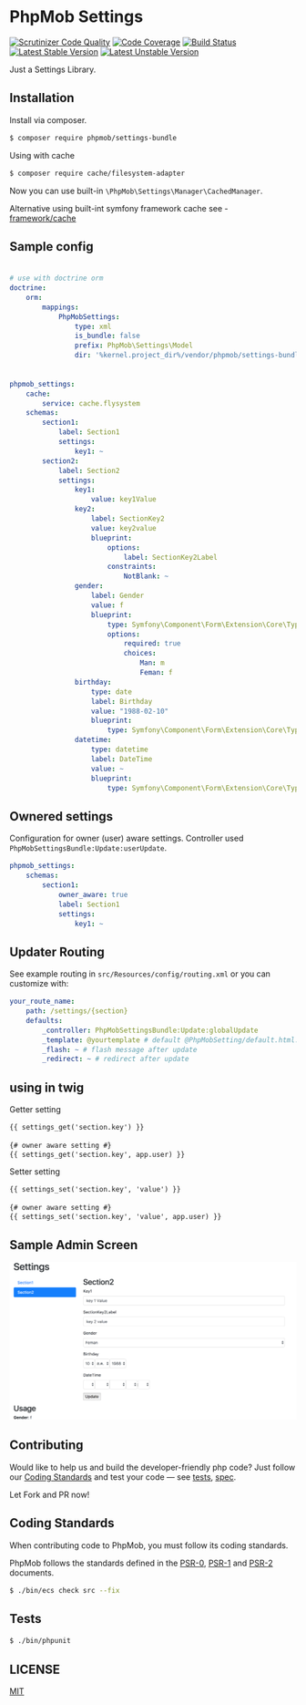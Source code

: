 # PhpMob Settings
[![Scrutinizer Code Quality](https://scrutinizer-ci.com/g/phpmob/settings/badges/quality-score.png?b=master)](https://scrutinizer-ci.com/g/phpmob/settings/?branch=master)
[![Code Coverage](https://scrutinizer-ci.com/g/phpmob/settings/badges/coverage.png?b=master)](https://scrutinizer-ci.com/g/phpmob/settings/?branch=master)
[![Build Status](https://travis-ci.org/phpmob/settings.svg?branch=master)](https://travis-ci.org/phpmob/settings)
[![Latest Stable Version](https://poser.pugx.org/phpmob/settings/version)](https://packagist.org/packages/phpmob/settings)
[![Latest Unstable Version](https://poser.pugx.org/phpmob/settings/v/unstable)](//packagist.org/packages/phpmob/settings)

Just a Settings Library.

## Installation
Install via composer.

```bash
$ composer require phpmob/settings-bundle
```

Using with cache

```bash
$ composer require cache/filesystem-adapter
```

Now you can use built-in `\PhpMob\Settings\Manager\CachedManager`.

Alternative using built-int symfony framework cache see - [framework/cache](https://symfony.com/doc/current/reference/configuration/framework.html#reference-cache)

## Sample config

```yaml

# use with doctrine orm
doctrine:
    orm:
        mappings:
            PhpMobSettings:
                type: xml
                is_bundle: false
                prefix: PhpMob\Settings\Model
                dir: '%kernel.project_dir%/vendor/phpmob/settings-bundle/src/Resources/config/doctrine/model'


phpmob_settings:
    cache:
        service: cache.flysystem
    schemas:
        section1:
            label: Section1
            settings:
                key1: ~
        section2:
            label: Section2
            settings:
                key1:
                    value: key1Value
                key2:
                    label: SectionKey2
                    value: key2value
                    blueprint:
                        options:
                            label: SectionKey2Label
                        constraints:
                            NotBlank: ~
                gender:
                    label: Gender
                    value: f
                    blueprint:
                        type: Symfony\Component\Form\Extension\Core\Type\ChoiceType
                        options:
                            required: true
                            choices:
                                Man: m
                                Feman: f
                birthday:
                    type: date
                    label: Birthday
                    value: "1988-02-10"
                    blueprint:
                        type: Symfony\Component\Form\Extension\Core\Type\BirthdayType
                datetime:
                    type: datetime
                    label: DateTime
                    value: ~
                    blueprint:
                        type: Symfony\Component\Form\Extension\Core\Type\DateTimeType

```

## Ownered settings
Configuration for owner (user) aware settings. Controller used `PhpMobSettingsBundle:Update:userUpdate`.

```yaml
phpmob_settings:
    schemas:
        section1:
            owner_aware: true
            label: Section1
            settings:
                key1: ~
```

## Updater Routing
See example routing in `src/Resources/config/routing.xml` or you can customize with:
```yaml
your_route_name:
    path: /settings/{section}
    defaults:
        _controller: PhpMobSettingsBundle:Update:globalUpdate
        _template: @yourtemplate # default @PhpMobSetting/default.html.twig
        _flash: ~ # flash message after update
        _redirect: ~ # redirect after update

```

## using in twig
Getter setting
```twig
{{ settings_get('section.key') }}

{# owner aware setting #}
{{ settings_get('section.key', app.user) }}
```

Setter setting
```twig
{{ settings_set('section.key', 'value') }}

{# owner aware setting #}
{{ settings_set('section.key', 'value', app.user) }}
```

## Sample Admin Screen
![screen](setting-screen.png)

## Contributing
Would like to help us and build the developer-friendly php code? Just follow our [Coding Standards](#coding-standards) and test your code — see [tests](tests),  [spec](spec).

Let Fork and PR now!

## Coding Standards

When contributing code to PhpMob, you must follow its coding standards.

PhpMob follows the standards defined in the [PSR-0](http://www.php-fig.org/psr/psr-0/), [PSR-1](http://www.php-fig.org/psr/psr-1/) and [PSR-2](http://www.php-fig.org/psr/psr-2/) documents.

```bash
$ ./bin/ecs check src --fix
```
## Tests
```bash
$ ./bin/phpunit
```

## LICENSE
[MIT](LICENSE)
